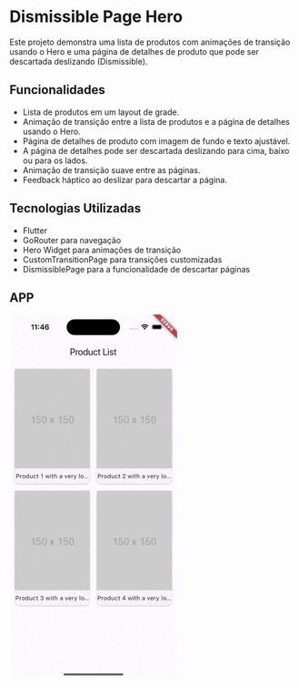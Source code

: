 # Dismissible Page Hero

Este projeto demonstra uma lista de produtos com animações de transição usando o Hero e uma página de detalhes de produto que pode ser descartada deslizando (Dismissible).

## Funcionalidades

- Lista de produtos em um layout de grade.
- Animação de transição entre a lista de produtos e a página de detalhes usando o Hero.
- Página de detalhes de produto com imagem de fundo e texto ajustável.
- A página de detalhes pode ser descartada deslizando para cima, baixo ou para os lados.
- Animação de transição suave entre as páginas.
- Feedback háptico ao deslizar para descartar a página.

## Tecnologias Utilizadas

- Flutter
- GoRouter para navegação
- Hero Widget para animações de transição
- CustomTransitionPage para transições customizadas
- DismissiblePage para a funcionalidade de descartar páginas

## APP

![Descrição do GIF](app.gif)
